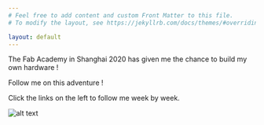 ```yaml
---
# Feel free to add content and custom Front Matter to this file.
# To modify the layout, see https://jekyllrb.com/docs/themes/#overriding-theme-defaults

layout: default
---
```

The Fab Academy in Shanghai 2020 has given me the chance to build my own hardware !

Follow me on this adventure !

Click the links on the left to follow me week by week.

![alt text](https://i.ytimg.com/vi/EIw-bpKviFQ/maxresdefault.jpg "Fab Academy logo 2020")